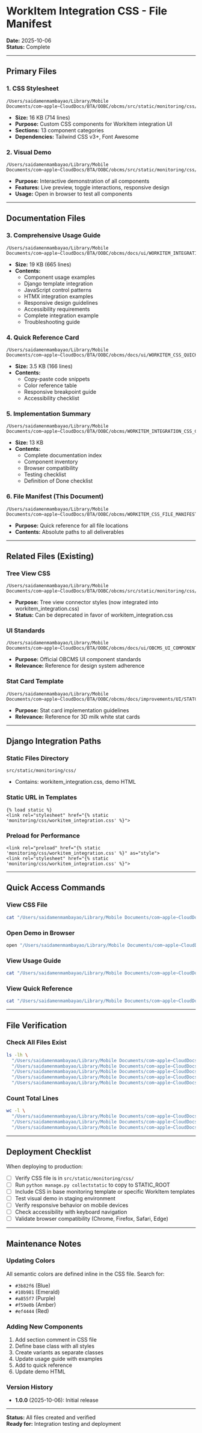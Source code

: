 # WorkItem Integration CSS - File Manifest

**Date:** 2025-10-06  
**Status:** Complete

---

## Primary Files

### 1. CSS Stylesheet
```
/Users/saidamenmambayao/Library/Mobile Documents/com~apple~CloudDocs/BTA/OOBC/obcms/src/static/monitoring/css/workitem_integration.css
```
- **Size:** 16 KB (714 lines)
- **Purpose:** Custom CSS components for WorkItem integration UI
- **Sections:** 13 component categories
- **Dependencies:** Tailwind CSS v3+, Font Awesome

### 2. Visual Demo
```
/Users/saidamenmambayao/Library/Mobile Documents/com~apple~CloudDocs/BTA/OOBC/obcms/src/static/monitoring/css/workitem_integration_demo.html
```
- **Purpose:** Interactive demonstration of all components
- **Features:** Live preview, toggle interactions, responsive design
- **Usage:** Open in browser to test all components

---

## Documentation Files

### 3. Comprehensive Usage Guide
```
/Users/saidamenmambayao/Library/Mobile Documents/com~apple~CloudDocs/BTA/OOBC/obcms/docs/ui/WORKITEM_INTEGRATION_CSS_GUIDE.md
```
- **Size:** 19 KB (665 lines)
- **Contents:**
  - Component usage examples
  - Django template integration
  - JavaScript control patterns
  - HTMX integration examples
  - Responsive design guidelines
  - Accessibility requirements
  - Complete integration example
  - Troubleshooting guide

### 4. Quick Reference Card
```
/Users/saidamenmambayao/Library/Mobile Documents/com~apple~CloudDocs/BTA/OOBC/obcms/docs/ui/WORKITEM_CSS_QUICK_REFERENCE.md
```
- **Size:** 3.5 KB (166 lines)
- **Contents:**
  - Copy-paste code snippets
  - Color reference table
  - Responsive breakpoint guide
  - Accessibility checklist

### 5. Implementation Summary
```
/Users/saidamenmambayao/Library/Mobile Documents/com~apple~CloudDocs/BTA/OOBC/obcms/WORKITEM_INTEGRATION_CSS_COMPLETE.md
```
- **Size:** 13 KB
- **Contents:**
  - Complete documentation index
  - Component inventory
  - Browser compatibility
  - Testing checklist
  - Definition of Done checklist

### 6. File Manifest (This Document)
```
/Users/saidamenmambayao/Library/Mobile Documents/com~apple~CloudDocs/BTA/OOBC/obcms/WORKITEM_CSS_FILE_MANIFEST.md
```
- **Purpose:** Quick reference for all file locations
- **Contents:** Absolute paths to all deliverables

---

## Related Files (Existing)

### Tree View CSS
```
/Users/saidamenmambayao/Library/Mobile Documents/com~apple~CloudDocs/BTA/OOBC/obcms/src/static/monitoring/css/work_item_tree.css
```
- **Purpose:** Tree view connector styles (now integrated into workitem_integration.css)
- **Status:** Can be deprecated in favor of workitem_integration.css

### UI Standards
```
/Users/saidamenmambayao/Library/Mobile Documents/com~apple~CloudDocs/BTA/OOBC/obcms/docs/ui/OBCMS_UI_COMPONENTS_STANDARDS.md
```
- **Purpose:** Official OBCMS UI component standards
- **Relevance:** Reference for design system adherence

### Stat Card Template
```
/Users/saidamenmambayao/Library/Mobile Documents/com~apple~CloudDocs/BTA/OOBC/obcms/docs/improvements/UI/STATCARD_TEMPLATE.md
```
- **Purpose:** Stat card implementation guidelines
- **Relevance:** Reference for 3D milk white stat cards

---

## Django Integration Paths

### Static Files Directory
```
src/static/monitoring/css/
```
- Contains: workitem_integration.css, demo HTML

### Static URL in Templates
```django
{% load static %}
<link rel="stylesheet" href="{% static 'monitoring/css/workitem_integration.css' %}">
```

### Preload for Performance
```django
<link rel="preload" href="{% static 'monitoring/css/workitem_integration.css' %}" as="style">
<link rel="stylesheet" href="{% static 'monitoring/css/workitem_integration.css' %}">
```

---

## Quick Access Commands

### View CSS File
```bash
cat "/Users/saidamenmambayao/Library/Mobile Documents/com~apple~CloudDocs/BTA/OOBC/obcms/src/static/monitoring/css/workitem_integration.css"
```

### Open Demo in Browser
```bash
open "/Users/saidamenmambayao/Library/Mobile Documents/com~apple~CloudDocs/BTA/OOBC/obcms/src/static/monitoring/css/workitem_integration_demo.html"
```

### View Usage Guide
```bash
cat "/Users/saidamenmambayao/Library/Mobile Documents/com~apple~CloudDocs/BTA/OOBC/obcms/docs/ui/WORKITEM_INTEGRATION_CSS_GUIDE.md"
```

### View Quick Reference
```bash
cat "/Users/saidamenmambayao/Library/Mobile Documents/com~apple~CloudDocs/BTA/OOBC/obcms/docs/ui/WORKITEM_CSS_QUICK_REFERENCE.md"
```

---

## File Verification

### Check All Files Exist
```bash
ls -lh \
  "/Users/saidamenmambayao/Library/Mobile Documents/com~apple~CloudDocs/BTA/OOBC/obcms/src/static/monitoring/css/workitem_integration.css" \
  "/Users/saidamenmambayao/Library/Mobile Documents/com~apple~CloudDocs/BTA/OOBC/obcms/src/static/monitoring/css/workitem_integration_demo.html" \
  "/Users/saidamenmambayao/Library/Mobile Documents/com~apple~CloudDocs/BTA/OOBC/obcms/docs/ui/WORKITEM_INTEGRATION_CSS_GUIDE.md" \
  "/Users/saidamenmambayao/Library/Mobile Documents/com~apple~CloudDocs/BTA/OOBC/obcms/docs/ui/WORKITEM_CSS_QUICK_REFERENCE.md" \
  "/Users/saidamenmambayao/Library/Mobile Documents/com~apple~CloudDocs/BTA/OOBC/obcms/WORKITEM_INTEGRATION_CSS_COMPLETE.md"
```

### Count Total Lines
```bash
wc -l \
  "/Users/saidamenmambayao/Library/Mobile Documents/com~apple~CloudDocs/BTA/OOBC/obcms/src/static/monitoring/css/workitem_integration.css" \
  "/Users/saidamenmambayao/Library/Mobile Documents/com~apple~CloudDocs/BTA/OOBC/obcms/docs/ui/WORKITEM_INTEGRATION_CSS_GUIDE.md" \
  "/Users/saidamenmambayao/Library/Mobile Documents/com~apple~CloudDocs/BTA/OOBC/obcms/docs/ui/WORKITEM_CSS_QUICK_REFERENCE.md"
```

---

## Deployment Checklist

When deploying to production:

- [ ] Verify CSS file is in `src/static/monitoring/css/`
- [ ] Run `python manage.py collectstatic` to copy to STATIC_ROOT
- [ ] Include CSS in base monitoring template or specific WorkItem templates
- [ ] Test visual demo in staging environment
- [ ] Verify responsive behavior on mobile devices
- [ ] Check accessibility with keyboard navigation
- [ ] Validate browser compatibility (Chrome, Firefox, Safari, Edge)

---

## Maintenance Notes

### Updating Colors
All semantic colors are defined inline in the CSS file. Search for:
- `#3b82f6` (Blue)
- `#10b981` (Emerald)
- `#a855f7` (Purple)
- `#f59e0b` (Amber)
- `#ef4444` (Red)

### Adding New Components
1. Add section comment in CSS file
2. Define base class with all styles
3. Create variants as separate classes
4. Update usage guide with examples
5. Add to quick reference
6. Update demo HTML

### Version History
- **1.0.0** (2025-10-06): Initial release

---

**Status:** All files created and verified  
**Ready for:** Integration testing and deployment
